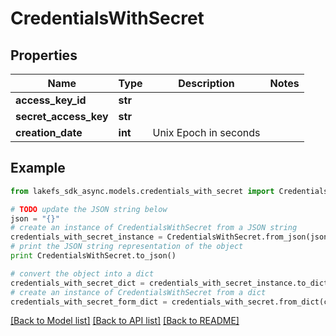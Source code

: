 # CredentialsWithSecret


## Properties

Name | Type | Description | Notes
------------ | ------------- | ------------- | -------------
**access_key_id** | **str** |  | 
**secret_access_key** | **str** |  | 
**creation_date** | **int** | Unix Epoch in seconds | 

## Example

```python
from lakefs_sdk_async.models.credentials_with_secret import CredentialsWithSecret

# TODO update the JSON string below
json = "{}"
# create an instance of CredentialsWithSecret from a JSON string
credentials_with_secret_instance = CredentialsWithSecret.from_json(json)
# print the JSON string representation of the object
print CredentialsWithSecret.to_json()

# convert the object into a dict
credentials_with_secret_dict = credentials_with_secret_instance.to_dict()
# create an instance of CredentialsWithSecret from a dict
credentials_with_secret_form_dict = credentials_with_secret.from_dict(credentials_with_secret_dict)
```
[[Back to Model list]](../README.md#documentation-for-models) [[Back to API list]](../README.md#documentation-for-api-endpoints) [[Back to README]](../README.md)


